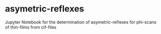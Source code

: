 # asymetric-reflexes
Jupyter Notebook for the determination of asymetric-reflexes for phi-scans of thin-films from cif-files 
